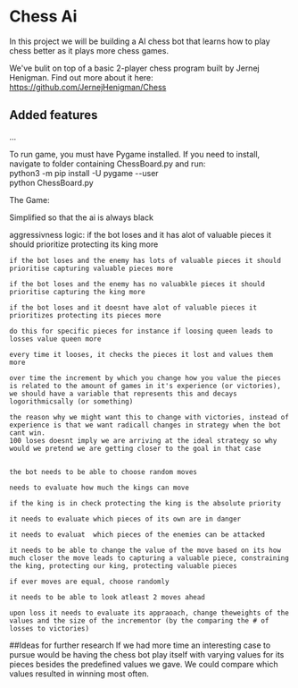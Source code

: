 # Chess Ai
In this project we will be building a AI chess bot that learns how to play chess better as it plays more chess games.

We've bulit on top of a basic 2-player chess program built by Jernej Henigman. Find out more about it here: https://github.com/JernejHenigman/Chess

## Added features
...

To run game, you must have Pygame installed. If you need to install, navigate to folder containing ChessBoard.py and run:  
python3 -m pip install -U pygame --user  
python ChessBoard.py


The Game:

Simplified so that the ai is always black

aggressivness logic:
    if the bot loses and it has alot of valuable pieces it should prioritize protecting its king more

    if the bot loses and the enemy has lots of valuable pieces it should prioritise capturing valuable pieces more 

    if the bot loses and the enemy has no valuabkle pieces it should prioritise capturing the king more 

    if the bot loses and it doesnt have alot of valuable pieces it prioritizes protecting its pieces more 

    do this for specific pieces for instance if loosing queen leads to losses value queen more 

    every time it looses, it checks the pieces it lost and values them more 

    over time the increment by which you change how you value the pieces is related to the amount of games in it's experience (or victories), 
    we should have a variable that represents this and decays logorithmicsally (or something)
    
    the reason why we might want this to change with victories, instead of experience is that we want radicall changes in strategy when the bot cant win.
    100 loses doesnt imply we are arriving at the ideal strategy so why would we pretend we are getting closer to the goal in that case


    the bot needs to be able to choose random moves

    needs to evaluate how much the kings can move

    if the king is in check protecting the king is the absolute priority  

    it needs to evaluate which pieces of its own are in danger

    it needs to evaluat  which pieces of the enemies can be attacked 

    it needs to be able to change the value of the move based on its how much closer the move leads to capturing a valuable piece, constraining the king, protecting our king, protecting valuable pieces

    if ever moves are equal, choose randomly 

    it needs to be able to look atleast 2 moves ahead

    upon loss it needs to evaluate its appraoach, change theweights of the values and the size of the incrementor (by the comparing the # of losses to victories)
##Ideas for further research
    If we had more time an interesting case to pursue would be having the chess bot play itself with varying values for its pieces besides the predefined values we gave. We could compare which values resulted in winning most often.
